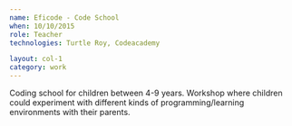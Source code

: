 ```yaml
---
name: Eficode - Code School
when: 10/10/2015­
role: Teacher
technologies: Turtle Roy, Codeacademy

layout: col-1
category: work
---
```


Coding school for children between 4­-9 years. Workshop where children could experiment with different kinds of programming/learning environments with their parents.